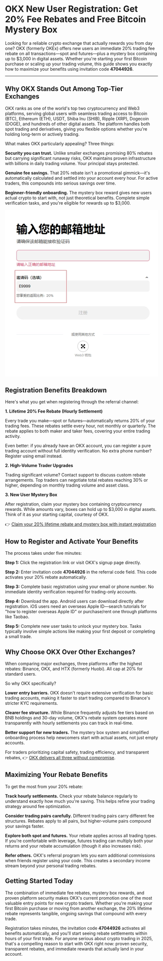 # OKX New User Registration: Get 20% Fee Rebates and Free Bitcoin Mystery Box

Looking for a reliable crypto exchange that actually rewards you from day one? OKX (formerly OKEx) offers new users an immediate 20% trading fee rebate on all transactions—spot and futures—plus a mystery box containing up to $3,000 in digital assets. Whether you're starting your first Bitcoin purchase or scaling up your trading volume, this guide shows you exactly how to maximize your benefits using invitation code **47044926**.

---

## Why OKX Stands Out Among Top-Tier Exchanges

OKX ranks as one of the world's top two cryptocurrency and Web3 platforms, serving global users with seamless trading access to Bitcoin (BTC), Ethereum (ETH), USDT, Shiba Inu (SHIB), Ripple (XRP), Dogecoin (DOGE), and hundreds of other digital assets. The platform handles both spot trading and derivatives, giving you flexible options whether you're holding long-term or actively trading.

What makes OKX particularly appealing? Three things:

**Security you can trust.** Unlike smaller exchanges promising 80% rebates but carrying significant runaway risks, OKX maintains proven infrastructure with billions in daily trading volume. Your principal stays protected.

**Genuine fee savings.** That 20% rebate isn't a promotional gimmick—it's automatically calculated and settled into your account every hour. For active traders, this compounds into serious savings over time.

**Beginner-friendly onboarding.** The mystery box reward gives new users actual crypto to start with, not just theoretical benefits. Complete simple verification tasks, and you're eligible for rewards up to $3,000.

![OKX registration interface showing invitation code field and benefits overview](image/371920402008914.webp)

## Registration Benefits Breakdown

Here's what you get when registering through the referral channel:

**1. Lifetime 20% Fee Rebate (Hourly Settlement)**

Every trade you make—spot or futures—automatically returns 20% of your trading fees. These rebates settle every hour, not monthly or quarterly. The rebate applies to both maker and taker fees, covering your entire trading activity.

Even better: if you already have an OKX account, you can register a pure trading account without full identity verification. No extra phone number? Register using email instead.

**2. High-Volume Trader Upgrades**

Trading significant volume? Contact support to discuss custom rebate arrangements. Top traders can negotiate total rebates reaching 30% or higher, depending on monthly trading volume and asset class.

**3. New User Mystery Box**

After registration, claim your mystery box containing cryptocurrency rewards. While amounts vary, boxes can hold up to $3,000 in digital assets. Think of it as your starting capital, courtesy of OKX.

👉 [Claim your 20% lifetime rebate and mystery box with instant registration](https://www.okx.com/join/47044926)

## How to Register and Activate Your Benefits

The process takes under five minutes:

**Step 1:** Click the registration link or visit OKX's signup page directly.

**Step 2:** Enter invitation code **47044926** in the referral code field. This code activates your 20% rebate automatically.

**Step 3:** Complete basic registration using your email or phone number. No immediate identity verification required for trading-only accounts.

**Step 4:** Download the app. Android users can download directly after registration. iOS users need an overseas Apple ID—search tutorials for "how to register overseas Apple ID" or purchase/rent one through platforms like Taobao.

**Step 5:** Complete new user tasks to unlock your mystery box. Tasks typically involve simple actions like making your first deposit or completing a small trade.

## Why Choose OKX Over Other Exchanges?

When comparing major exchanges, three platforms offer the highest rebates: Binance, OKX, and HTX (formerly Huobi). All cap at 20% for standard users.

So why OKX specifically?

**Lower entry barriers.** OKX doesn't require extensive verification for basic trading accounts, making it faster to start trading compared to Binance's stricter KYC requirements.

**Clearer fee structure.** While Binance frequently adjusts fee tiers based on BNB holdings and 30-day volume, OKX's rebate system operates more transparently with hourly settlements you can track in real-time.

**Better support for new traders.** The mystery box system and simplified onboarding process help newcomers start with actual assets, not just empty accounts.

For traders prioritizing capital safety, trading efficiency, and transparent rebates, 👉 [OKX delivers all three without compromise](https://www.okx.com/join/47044926).

## Maximizing Your Rebate Benefits

To get the most from your 20% rebate:

**Track hourly settlements.** Check your rebate balance regularly to understand exactly how much you're saving. This helps refine your trading strategy around fee optimization.

**Consider trading pairs carefully.** Different trading pairs carry different fee structures. Rebates apply to all pairs, but higher-volume pairs compound your savings faster.

**Explore both spot and futures.** Your rebate applies across all trading types. If you're comfortable with leverage, futures trading can multiply both your returns and your rebate accumulation (though it also increases risk).

**Refer others.** OKX's referral program lets you earn additional commissions when friends register using your code. This creates a secondary income stream beyond your personal trading rebates.

## Getting Started Today

The combination of immediate fee rebates, mystery box rewards, and proven platform security makes OKX's current promotion one of the most valuable entry points for new crypto traders. Whether you're making your first Bitcoin purchase or moving from another exchange, the 20% lifetime rebate represents tangible, ongoing savings that compound with every trade.

Registration takes minutes, the invitation code **47044926** activates all benefits automatically, and you'll start seeing rebate settlements within hours of your first trade. For anyone serious about crypto trading in 2025, that's a compelling reason to start with OKX right now: proven security, transparent rebates, and immediate rewards that actually land in your account.
